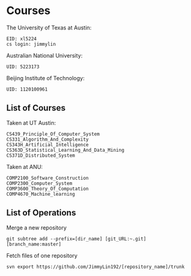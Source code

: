 Courses
=======

The University of Texas at Austin:

    EID: xl5224
    cs login: jimmylin

Australian National University:
    
    UID: 5223173

Beijing Institute of Technology:

    UID: 1120100961


List of Courses 
------------

Taken at UT Austin: 

    CS439_Principle_Of_Computer_System
    CS331_Algorithm_And_Complexity
    CS343H_Artificial_Intelligence
    CS363D_Statistical_Learning_And_Data_Mining
    CS371D_Distributed_System

Taken at ANU:

    COMP2100_Software_Construction
    COMP2300_Computer_System
    COMP3600_Theory_Of_Computation
    COMP4670_Machine_learning

List of Operations
-------------
Merge a new repository

    git subtree add --prefix=[dir_name] [git_URL:~.git] [branch_name:master]

Fetch files of one repository

    svn export https://github.com/JimmyLin192/[repository_name]/trunk
